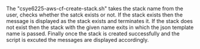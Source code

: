 The "csye6225-aws-cf-create-stack.sh" takes the stack name from the user, checks whether the satck exists or not.
If the stack exists then the message is displayed as the stack exists and terminates it.
If the stack does not exist then the stack with the given name exits in which the json template name is passed.
Finally once the stack is created successfully and the script is excuted the messages are displayed accordingly.
